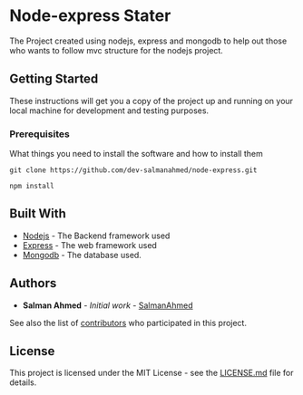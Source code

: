 # Node-express Stater

The Project created using nodejs, express and mongodb to help out those who wants to follow mvc structure for the nodejs project.

## Getting Started

These instructions will get you a copy of the project up and running on your local machine for development and testing purposes.

### Prerequisites

What things you need to install the software and how to install them

```
git clone https://github.com/dev-salmanahmed/node-express.git

npm install
```

## Built With

* [Nodejs](https://nodejs.org/en/docs/) - The Backend framework used
* [Express](https://expressjs.com/en/5x/api.html) - The web framework used
* [Mongodb](https://rometools.github.io/rome/) - The database used.

## Authors

* **Salman Ahmed** - *Initial work* - [SalmanAhmed](https://github.com/dev-salmanahmed)


See also the list of [contributors](https://github.com/your/project/contributors) who participated in this project.

## License

This project is licensed under the MIT License - see the [LICENSE.md](LICENSE.md) file for details.

